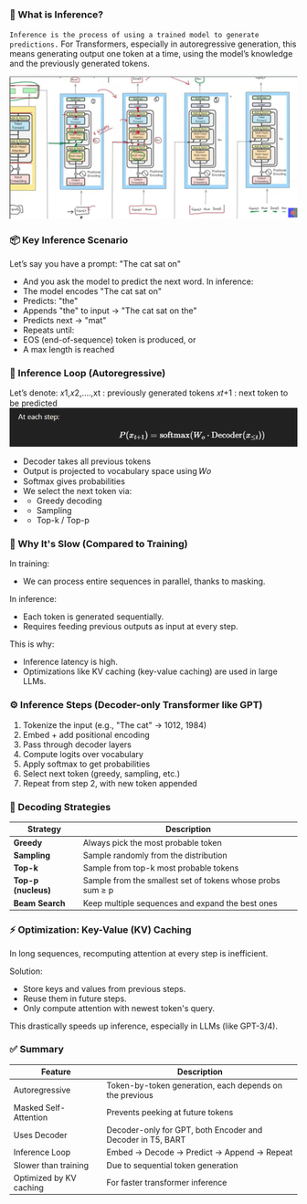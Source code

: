 ### 🧠 What is Inference?
`Inference is the process of using a trained model to generate predictions.`
For Transformers, especially in autoregressive generation, this means generating output one token at a time, using the model’s knowledge and the previously generated tokens.

![alt text](image-17.png)

### 📦 Key Inference Scenario
Let’s say you have a prompt:
"The cat sat on"
- And you ask the model to predict the next word. In inference:
- The model encodes "The cat sat on"
- Predicts: "the"
- Appends "the" to input → "The cat sat on the"
- Predicts next → "mat"
- Repeats until:
- EOS (end-of-sequence) token is produced, or
- A max length is reached

### 🔁 Inference Loop (Autoregressive)
Let’s denote:
𝑥1,𝑥2,....,xt : previously generated tokens
𝑥𝑡+1 : next token to be predicted
![alt text](image-18.png)
- Decoder takes all previous tokens
- Output is projected to vocabulary space using 𝑊𝑜
- Softmax gives probabilities
- We select the next token via:
- - Greedy decoding
- - Sampling
- - Top-k / Top-p

### 🔐 Why It's Slow (Compared to Training)
In training:
- We can process entire sequences in parallel, thanks to masking.

In inference:
- Each token is generated sequentially.
- Requires feeding previous outputs as input at every step.

This is why:
- Inference latency is high.
- Optimizations like KV caching (key-value caching) are used in large LLMs.

### ⚙️ Inference Steps (Decoder-only Transformer like GPT)
1. Tokenize the input (e.g., "The cat" → 1012, 1984)
2. Embed + add positional encoding
3. Pass through decoder layers
4. Compute logits over vocabulary
5. Apply softmax to get probabilities
6. Select next token (greedy, sampling, etc.)
7. Repeat from step 2, with new token appended

### 🔑 Decoding Strategies
| Strategy            | Description                                                |
| ------------------- | ---------------------------------------------------------- |
| **Greedy**          | Always pick the most probable token                        |
| **Sampling**        | Sample randomly from the distribution                      |
| **Top-k**           | Sample from top-k most probable tokens                     |
| **Top-p (nucleus)** | Sample from the smallest set of tokens whose probs sum ≥ p |
| **Beam Search**     | Keep multiple sequences and expand the best ones           |

### ⚡ Optimization: Key-Value (KV) Caching
In long sequences, recomputing attention at every step is inefficient.

Solution:
- Store keys and values from previous steps.
- Reuse them in future steps.
- Only compute attention with newest token's query.

This drastically speeds up inference, especially in LLMs (like GPT-3/4).

### ✅ Summary
| Feature                 | Description                                                |
| ----------------------- | ---------------------------------------------------------- |
| Autoregressive          | Token-by-token generation, each depends on the previous    |
| Masked Self-Attention   | Prevents peeking at future tokens                          |
| Uses Decoder            | Decoder-only for GPT, both Encoder and Decoder in T5, BART |
| Inference Loop          | Embed → Decode → Predict → Append → Repeat                 |
| Slower than training    | Due to sequential token generation                         |
| Optimized by KV caching | For faster transformer inference                           |
